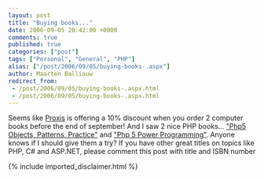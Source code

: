 ```yaml
---
layout: post
title: "Buying books..."
date: 2006-09-05 20:42:00 +0000
comments: true
published: true
categories: ["post"]
tags: ["Personal", "General", "PHP"]
alias: ["/post/2006/09/05/buying-books-.aspx"]
author: Maarten Balliauw
redirect_from:
 - /post/2006/09/05/buying-books-.aspx.html
 - /post/2006/09/05/buying-books-.aspx.html
---
```

Seems like <a href="http://www.proxis.be" mce_href="http://www.proxis.be">Proxis</a> is offering a 10% discount when you order 2 computer books before the end of september! And I saw 2 nice PHP books... <a href="http://oas2000.proxis.be/gate/jabba.coreii.g_p?bi=4&amp;sp=details&amp;mi=4772716&amp;si=84694137" mce_href="http://oas2000.proxis.be/gate/jabba.coreii.g_p?bi=4&amp;sp=details&amp;mi=4772716&amp;si=84694137">"Php5 Objects, Patterns, Practice"</a>&nbsp;and <a href="http://oas2000.proxis.be/gate/jabba.coreii.g_p?bi=4&amp;sp=details&amp;mi=4733844&amp;si=84694137" mce_href="http://oas2000.proxis.be/gate/jabba.coreii.g_p?bi=4&amp;sp=details&amp;mi=4733844&amp;si=84694137">"Php 5 Power Programming"</a>. Anyone knows if I should give them a try? If you have other great titles on topics like PHP, C# and ASP.NET, please comment this post with title and ISBN number 
{% include imported_disclaimer.html %}
